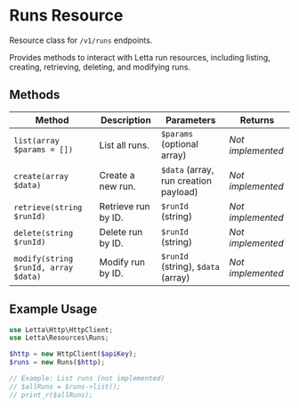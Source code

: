 # Runs Resource

Resource class for `/v1/runs` endpoints.

Provides methods to interact with Letta run resources, including listing, creating, retrieving, deleting, and modifying runs.

## Methods

| Method | Description | Parameters | Returns |
|--------|-------------|------------|---------|
| `list(array $params = [])` | List all runs. | `$params` (optional array) | _Not implemented_ |
| `create(array $data)` | Create a new run. | `$data` (array, run creation payload) | _Not implemented_ |
| `retrieve(string $runId)` | Retrieve run by ID. | `$runId` (string) | _Not implemented_ |
| `delete(string $runId)` | Delete run by ID. | `$runId` (string) | _Not implemented_ |
| `modify(string $runId, array $data)` | Modify run by ID. | `$runId` (string), `$data` (array) | _Not implemented_ |

## Example Usage

```php
use Letta\Http\HttpClient;
use Letta\Resources\Runs;

$http = new HttpClient($apiKey);
$runs = new Runs($http);

// Example: List runs (not implemented)
// $allRuns = $runs->list();
// print_r($allRuns);
``` 
